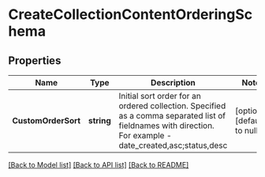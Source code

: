 # CreateCollectionContentOrderingSchema

## Properties
Name | Type | Description | Notes
------------ | ------------- | ------------- | -------------
**CustomOrderSort** | **string** | Initial sort order for an ordered collection. Specified as a comma separated list of fieldnames with direction. For example - date_created,asc;status,desc | [optional] [default to null]

[[Back to Model list]](../README.md#documentation-for-models) [[Back to API list]](../README.md#documentation-for-api-endpoints) [[Back to README]](../README.md)



